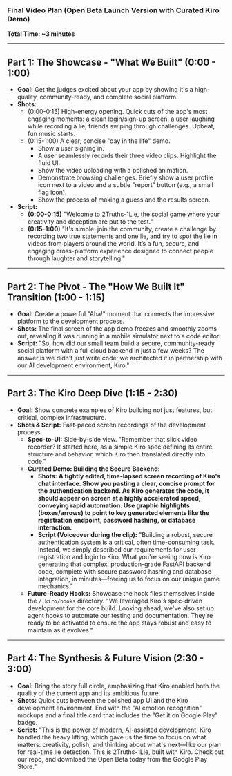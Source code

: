 ### Final Video Plan (Open Beta Launch Version with Curated Kiro Demo)

**Total Time: ~3 minutes**

---
## Part 1: The Showcase - "What We Built" (0:00 - 1:00)

* **Goal:** Get the judges excited about your app by showing it's a high-quality, community-ready, and complete social platform.
* **Shots:**
    * (0:00-0:15) High-energy opening. Quick cuts of the app's most engaging moments: a clean login/sign-up screen, a user laughing while recording a lie, friends swiping through challenges. Upbeat, fun music starts.
    * (0:15-1:00) A clear, concise "day in the life" demo.
        * Show a user signing in.
        * A user seamlessly records their three video clips. Highlight the fluid UI.
        * Show the video uploading with a polished animation.
        * Demonstrate browsing challenges. Briefly show a user profile icon next to a video and a subtle "report" button (e.g., a small flag icon).
        * Show the process of making a guess and the results screen.
* **Script:**
    * **(0:00-0:15)** "Welcome to 2Truths-1Lie, the social game where your creativity and deception are put to the test."
    * **(0:15-1:00)** "It's simple: join the community, create a challenge by recording two true statements and one lie, and try to spot the lie in videos from players around the world. It’s a fun, secure, and engaging cross-platform experience designed to connect people through laughter and storytelling."

---
## Part 2: The Pivot - The "How We Built It" Transition (1:00 - 1:15)

* **Goal:** Create a powerful "Aha!" moment that connects the impressive platform to the development process.
* **Shots:** The final screen of the app demo freezes and smoothly zooms out, revealing it was running in a mobile simulator next to a code editor.
* **Script:** "So, how did our small team build a secure, community-ready social platform with a full cloud backend in just a few weeks? The answer is we didn't just write code; we architected it in partnership with our AI development environment, Kiro."

---
## Part 3: The Kiro Deep Dive (1:15 - 2:30)

* **Goal:** Show concrete examples of Kiro building not just features, but critical, complex infrastructure.
* **Shots & Script:** Fast-paced screen recordings of the development process.
    * **Spec-to-UI:** Side-by-side view. "Remember that slick video recorder? It started here, as a simple Kiro spec defining its entire structure and behavior, which Kiro then translated directly into code."
    * **Curated Demo: Building the Secure Backend:**
        * **Shots:** **A tightly edited, time-lapsed screen recording of Kiro's chat interface. Show you pasting a clear, concise prompt for the authentication backend. As Kiro generates the code, it should appear on screen at a highly accelerated speed, conveying rapid automation. Use graphic highlights (boxes/arrows) to point to key generated elements like the registration endpoint, password hashing, or database interaction.**
        * **Script (Voiceover during the clip):** "Building a robust, secure authentication system is a critical, often time-consuming task. Instead, we simply described our requirements for user registration and login to Kiro. What you're seeing now is Kiro generating that complex, production-grade FastAPI backend code, complete with secure password hashing and database integration, in minutes—freeing us to focus on our unique game mechanics."
    * **Future-Ready Hooks:** Showcase the hook files themselves inside the `/.kiro/hooks` directory. "We leveraged Kiro's spec-driven development for the core build. Looking ahead, we've also set up agent hooks to automate our testing and documentation. They're ready to be activated to ensure the app stays robust and easy to maintain as it evolves."

---
## Part 4: The Synthesis & Future Vision (2:30 - 3:00)

* **Goal:** Bring the story full circle, emphasizing that Kiro enabled both the quality of the current app and its ambitious future.
* **Shots:** Quick cuts between the polished app UI and the Kiro development environment. End with the "AI emotion recognition" mockups and a final title card that includes the "Get it on Google Play" badge.
* **Script:** "This is the power of modern, AI-assisted development. Kiro handled the heavy lifting, which gave us the time to focus on what matters: creativity, polish, and thinking about what's next—like our plan for real-time lie detection. This is 2Truths-1Lie, built with Kiro. Check out our repo, and download the Open Beta today from the Google Play Store."